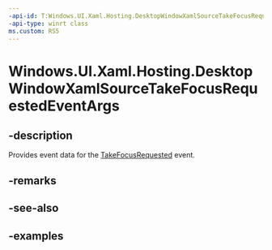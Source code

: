 ```yaml
---
-api-id: T:Windows.UI.Xaml.Hosting.DesktopWindowXamlSourceTakeFocusRequestedEventArgs
-api-type: winrt class
ms.custom: RS5
---
```


<!-- Class syntax.
public class DesktopWindowXamlSourceTakeFocusRequestedEventArgs
-->

# Windows.UI.Xaml.Hosting.DesktopWindowXamlSourceTakeFocusRequestedEventArgs

## -description
Provides event data for the [TakeFocusRequested](desktopwindowxamlsource_takefocusrequested.md) event. 

## -remarks

## -see-also

## -examples

